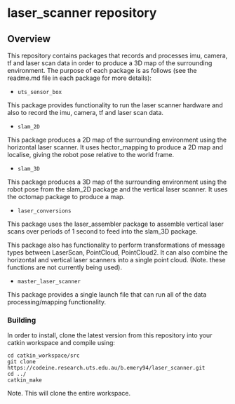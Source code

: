 # laser_scanner repository

## Overview

This repository contains packages that records and processes imu, camera, tf and laser scan data in
order to produce a 3D map of the surrounding environment. The purpose of each package is as follows
(see the readme.md file in each package for more details):

* ```uts_sensor_box```

This package provides functionality to run the laser scanner hardware and also to record the imu,
camera, tf and laser scan data.

* ```slam_2D```

This package produces a 2D map of the surrounding environment using the horizontal laser scanner. It
uses hector_mapping to produce a 2D map and localise, giving the robot pose relative to the world
frame.

* ```slam_3D```

This package produces a 3D map of the surrounding environment using the robot pose from the
slam_2D package and the vertical laser scanner. It uses the octomap package to produce a map.

* ```laser_conversions```

This package uses the laser_assembler package to assemble vertical laser scans over periods of 1
second to feed into the slam_3D package.

This package also has functionality to perform transformations of message types between LaserScan,
PointCloud, PointCloud2. It can also combine the horizontal and vertical laser scanners into a
single point cloud. (Note. these functions are not currently being used).

* ```master_laser_scanner```

This package provides a single launch file that can run all of the data processing/mapping
functionality.

### Building

In order to install, clone the latest version from this repository into your catkin workspace and
compile using:

    cd catkin_workspace/src
    git clone https://codeine.research.uts.edu.au/b.emery94/laser_scanner.git
    cd ../
    catkin_make

Note. This will clone the entire workspace.